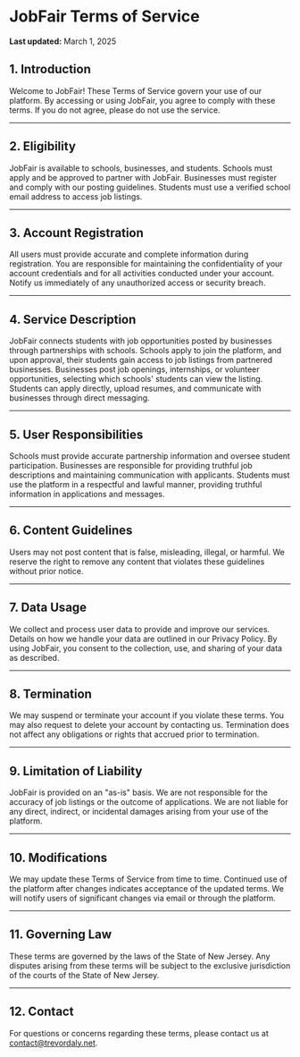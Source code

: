 # JobFair Terms of Service
**Last updated:** March 1, 2025

## 1. Introduction
Welcome to JobFair! These Terms of Service govern your use of our platform. By accessing or using JobFair, you agree to comply with these terms. If you do not agree, please do not use the service.

---

## 2. Eligibility
JobFair is available to schools, businesses, and students. Schools must apply and be approved to partner with JobFair. Businesses must register and comply with our posting guidelines. Students must use a verified school email address to access job listings.

---

## 3. Account Registration
All users must provide accurate and complete information during registration. You are responsible for maintaining the confidentiality of your account credentials and for all activities conducted under your account. Notify us immediately of any unauthorized access or security breach.

---

## 4. Service Description
JobFair connects students with job opportunities posted by businesses through partnerships with schools. Schools apply to join the platform, and upon approval, their students gain access to job listings from partnered businesses. Businesses post job openings, internships, or volunteer opportunities, selecting which schools' students can view the listing. Students can apply directly, upload resumes, and communicate with businesses through direct messaging.

---

## 5. User Responsibilities
Schools must provide accurate partnership information and oversee student participation. Businesses are responsible for providing truthful job descriptions and maintaining communication with applicants. Students must use the platform in a respectful and lawful manner, providing truthful information in applications and messages.

---

## 6. Content Guidelines
Users may not post content that is false, misleading, illegal, or harmful. We reserve the right to remove any content that violates these guidelines without prior notice.

---

## 7. Data Usage
We collect and process user data to provide and improve our services. Details on how we handle your data are outlined in our Privacy Policy. By using JobFair, you consent to the collection, use, and sharing of your data as described.

---

## 8. Termination
We may suspend or terminate your account if you violate these terms. You may also request to delete your account by contacting us. Termination does not affect any obligations or rights that accrued prior to termination.

---

## 9. Limitation of Liability
JobFair is provided on an "as-is" basis. We are not responsible for the accuracy of job listings or the outcome of applications. We are not liable for any direct, indirect, or incidental damages arising from your use of the platform.

---

## 10. Modifications
We may update these Terms of Service from time to time. Continued use of the platform after changes indicates acceptance of the updated terms. We will notify users of significant changes via email or through the platform.

---

## 11. Governing Law
These terms are governed by the laws of the State of New Jersey. Any disputes arising from these terms will be subject to the exclusive jurisdiction of the courts of the State of New Jersey.

---

## 12. Contact
For questions or concerns regarding these terms, please contact us at contact@trevordaly.net.

